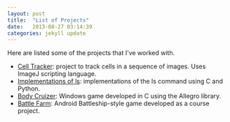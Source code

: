 ```yaml
---
layout: post
title:  "List of Projects"
date:   2013-08-27 03:14:39
categories: jekyll update
---
```


Here are listed some of the projects that I've worked with.

* [Cell Tracker](https://github.com/thalesmello/cell-tracker): project to track cells in a sequence of images. Uses ImageJ scripting language.
* [Implementations of ls](https://github.com/thalesmello/ls-command): implementations of the ls command using C and Python.
* [Body Cruizer](https://github.com/thalesmello/body-cruizer): Windows game developed in C using the Allegro library.
* [Battle Farm](https://code.google.com/p/battlefarm/): Android Battleship-style game developed as a course project.
